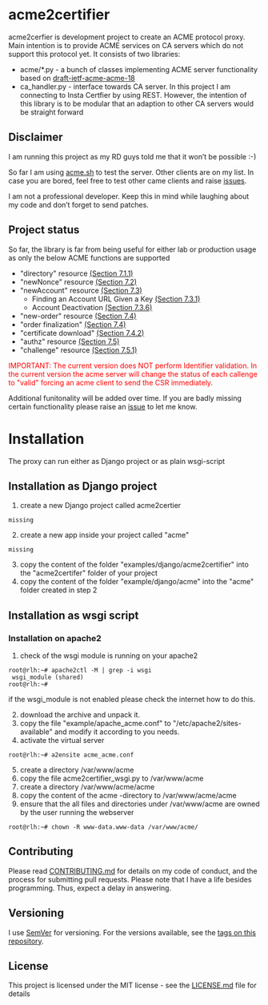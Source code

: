 # acme2certifier

acme2cerfier is development project to create an ACME protocol proxy. Main intention is to provide ACME services on CA servers which do not support this protocol yet. It consists of two libraries:

- acme/*.py - a bunch of classes implementing ACME server functionality based on [draft-ietf-acme-acme-18](https://tools.ietf.org/html/draft-ietf-acme-acme-18)
- ca_handler.py - interface towards CA server. In this project I am connecting to Insta Certfier by using REST. However, the intention of this library is to be modular that an adaption to other CA servers would be straight forward

## Disclaimer
I am running this project as my RD guys told me that it won’t be possible :-)

So far I am using [acme.sh](https://github.com/Neilpang/acme.sh) to test the server. Other clients are on my list. In case you are bored, feel free to test other came clients and raise [issues](https://github.com/grindsa/acme2certifier/issues/new).

I am not a professional developer. Keep this in mind while laughing about my code and don’t forget to send patches.

## Project status

So far, the library is far from being useful for either lab or production usage as only the below ACME functions are supported

- "directory" resource [(Section 7.1.1)](https://tools.ietf.org/html/draft-ietf-acme-acme-16#section-7.1.1)
- "newNonce" resource  [(Section 7.2)](https://tools.ietf.org/html/draft-ietf-acme-acme-16#section-7.2)
- "newAccount" resource [(Section 7.3)](https://tools.ietf.org/html/draft-ietf-acme-acme-16#section-7.3)
    - Finding an Account URL Given a Key [(Section 7.3.1)](https://tools.ietf.org/html/draft-ietf-acme-acme-16#section-7.3.1)
    - Account Deactivation [(Section 7.3.6)](https://tools.ietf.org/html/draft-ietf-acme-acme-16#section-7.3.6)
- "new-order" resource [(Section 7.4)](https://tools.ietf.org/html/draft-ietf-acme-acme-16#section-7.4)
- "order finalization" [(Section 7.4)](https://tools.ietf.org/html/draft-ietf-acme-acme-16#section-7.4)
- "certificate download" [(Section 7.4.2)](https://tools.ietf.org/html/draft-ietf-acme-acme-18#section-7.4.2)
- "authz" resource [(Section 7.5)](https://tools.ietf.org/html/draft-ietf-acme-acme-16#section-7.5)
- "challenge" resource [(Section 7.5.1)](https://tools.ietf.org/html/draft-ietf-acme-acme-16#section-7.5.1)

<span style="color:red;">IMPORTANT: The current version does NOT perform Identifier validation. In the current version the acme server will change the status of each callenge to "valid" forcing an acme client to send the CSR immediately.</span> 


Additional funitonality will be added over time. If you are badly missing certain functionality please raise an [issue](https://github.com/grindsa/acme2certifier/issues/new) to let me know.

# Installation
The proxy can run either as Django project or as plain wsgi-script

## Installation as Django project

1. create a new Django project called acme2certier
```
missing
```
2. create a new app inside your project called "acme"
```
missing
```
3. copy the content of the folder "examples/django/acme2certifier" into the "acme2certifer" folder of your project
4. copy the content of the folder "example/django/acme" into the "acme" folder created in step 2


## Installation as wsgi script

### Installation on apache2

1. check of the wsgi module is running on your apache2
```
root@rlh:~# apache2ctl -M | grep -i wsgi
 wsgi_module (shared)
root@rlh:~#
```
if the wsgi_module is not enabled please check the internet how to do this.

2. download the archive and unpack it.
3. copy the file "example/apache_acme.conf" to "/etc/apache2/sites-available" and modify it according to you needs.
4. activate the virtual server
```
root@rlh:~# a2ensite acme_acme.conf
```
5. create a directory /var/www/acme
6. copy the file acme2certifier_wsgi.py to /var/www/acme
7. create a directory /var/www/acme/acme
8. copy the content of the acme -directory to /var/www/acme/acme
9. ensure that the all files and directories under /var/www/acme are owned by the user running the webserver
```
root@rlh:~# chown -R www-data.www-data /var/www/acme/
```


## Contributing

Please read [CONTRIBUTING.md](https://github.com/grindsa/acme2certifier/blob/master/CONTRIBUTING.md) for details on my code of conduct, and the process for submitting pull requests.
Please note that I have a life besides programming. Thus, expect a delay in answering.

## Versioning

I use [SemVer](http://semver.org/) for versioning. For the versions available, see the [tags on this repository](https://github.com/grindsa/dkb-robo/tags).

## License

This project is licensed under the MIT license - see the [LICENSE.md](https://github.com/grindsa/acme2certifier/blob/master/LICENSE) file for details
